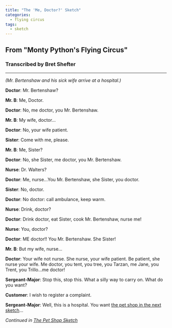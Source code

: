 ```yaml
---
title: "The 'Me, Doctor?' Sketch"
categories:
  - flying circus
tags:
  - sketch
---
```


## From "Monty Python's Flying Circus"
### Transcribed by Bret Shefter

---

_(Mr. Bertenshaw and his sick wife arrive at a hospital.)_

**Doctor**: Mr. Bertenshaw?

**Mr. B**: Me, Doctor.

**Doctor**: No, me doctor, you Mr. Bertenshaw.

**Mr. B**: My wife, doctor...

**Doctor**: No, your wife patient.

**Sister**: Come with me, please.

**Mr. B**: Me, Sister?

**Doctor**: No, she Sister, me doctor, you Mr. Bertenshaw.

**Nurse**: Dr. Walters?

**Doctor**: Me, nurse...You Mr. Bertenshaw, she Sister, you doctor.

**Sister**: No, doctor.

**Doctor**: No doctor: call ambulance, keep warm.

**Nurse**: Drink, doctor?

**Doctor**: Drink doctor, eat Sister, cook Mr. Bertenshaw, nurse me!

**Nurse**: You, doctor?

**Doctor**: ME doctor!! You Mr. Bertenshaw. She Sister!

**Mr. B**: But my wife, nurse...

**Doctor**: Your wife not nurse. She nurse, your wife patient. Be patient, she nurse your wife. Me doctor, you tent, you tree, you Tarzan, me Jane, you Trent, you Trillo...me doctor!

**Sergeant-Major**: Stop this, stop this. What a silly way to carry on. What do you want?

**Customer**: I wish to register a complaint.

**Sergeant-Major**: Well, this is a hospital. You want [the pet shop in the next sketch](petshop.md)...

_Continued in [The Pet Shop Sketch](petshop.md)_